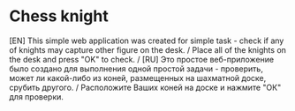 # Chess knight
[EN] This simple web application was created for simple task - check if any of knights may capture other figure on the desk. /
Place all of the knights on the desk and press "OK" to check. /
[RU] Это простое веб-приложение было создано для выполнения одной простой задачи - проверить, может ли какой-либо из коней, размещенных на шахматной доске, срубить другого. / 
Расположите Ваших коней на доске и нажмите "ОК" для проверки.
